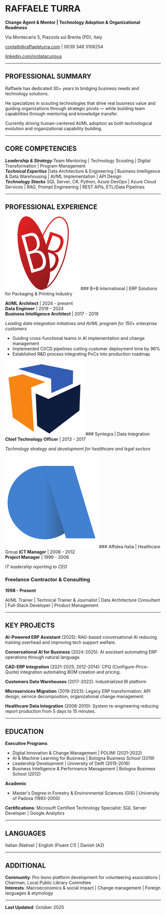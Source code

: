 # RAFFAELE TURRA

**Change Agent & Mentor | Technology Adoption & Organizational Readiness**

Via Montecarlo 5, Piazzola sul Brenta (PD), Italy

contatti@raffaeleturra.com | 0039 348 3106254

[linkedin.com/in/datacurious](https://www.linkedin.com/in/datacurious/)

---

## PROFESSIONAL SUMMARY

Raffaele has dedicated 30+ years to bridging business needs and technology solutions.

He specializes in scouting technologies that drive real business value and guiding organizations through strategic pivots — while building team capabilities through mentoring and knowledge transfer.

Currently driving human-centered AI/ML adoption as both technological evolution and organizational capability building.

---

## CORE COMPETENCIES

***Leadership & Strategy*** Team Mentoring | Technology Scouting | Digital Transformation | Program Management<br/>
***Technical Expertise*** Data Architecture & Engineering | Business Intelligence & Data Warehousing | AI/ML Implementation | API Design<br/>
***Technology Stacks*** SQL Server, C#, Python, Azure DevOps | Azure Cloud Services | RAG, Prompt Engineering | REST APIs, ETL/Data Pipelines

---

## PROFESSIONAL EXPERIENCE

![B+B logo](media/Azure-B+B-SquareLogo.png) ### B+B International | ERP Solutions for Packaging & Printing Industry

**AI/ML Architect** | 2024 - present<br />
**Data Engineer** | 2019 - 2024<br />
**Business Intelligence Architect** | 2017 - 2019

*Leading data integration initiatives and AI/ML program for 150+ enterprise customers*

* Guiding cross-functional teams in AI implementation and change management
* Implemented CI/CD pipelines cutting customer deployment time by 96%
* Established R&D process integrating PoCs into production roadmap


![Syntegra logo](media/syntegra.svg) ### Syntegra | Data Integration
**Chief Technology Officer** | 2013 - 2017

*Technology strategy and development for healthcare and legal sectors*


![Affidea logo](media/affidea.svg) ### Affidea Italia | Healthcare Group
**ICT Manager** | 2006 - 2012<br />
**Project Manager** | 1999 - 2006

*IT leadership reporting to CEO*


### Freelance Contractor & Consulting
**1998 - Present**

AI/ML Trainer | Technical Trainer & Journalist | Data Architecture Consultant | Full-Stack Developer | Product Management

---

## KEY PROJECTS

**AI-Powered ERP Assistant** (2025): RAG-based conversational AI reducing training overhead and improving tech support welfare.

**Conversational AI for Business** (2024-2025): AI assistant automating ERP operations through natural language.

**CAD-ERP Integration** (2021-2025, 2012-2014): CPQ (Configure-Price-Quote) integration automating BOM creation and pricing.

**Customers Data Warehouses** (2017-2022): Industrialized BI platform

**Microservices Migration** (2019-2023): Legacy ERP transformation: API design, service decomposition, organizational change management.

**Healthcare Data Integration** (2008-2010): System re-engineering reducing report production from 5 days to 15 minutes.

---

## EDUCATION

**Executive Programs**

* Digital Innovation & Change Management | POLIMI (2021-2022)
* AI & Machine Learning for Business | Bologna Business School (2019)
* Leadership Development | University of Delft (2015-2016)
* Business Intelligence & Performance Management | Bologna Business School (2012)

**Academic**

* Master's Degree in Forestry & Environmental Sciences (GIS) | University of Padova (1993-2000)

**Certifications**: Microsoft Certified Technology Specialist: SQL Server Developer | Google Analytics

---

## LANGUAGES

Italian (Native) | English (Fluent C1) | Danish (A2)

---

## ADDITIONAL

**Community**: Pro-bono platform development for volunteering associations | Chairman, Local Public Library Committee<br />
**Interests**: Macroeconomics & social impact | Change management | Foreign languages & etymology

---

**Last Updated**: October 2025
